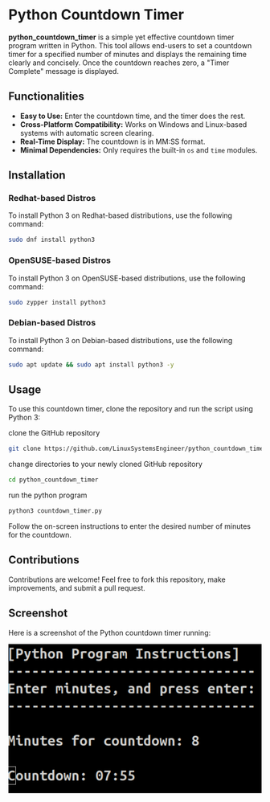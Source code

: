 # Python Countdown Timer

**python_countdown_timer** is a simple yet effective countdown timer program written in Python. This tool allows end-users to set a countdown timer for a specified number of minutes and displays the remaining time clearly and concisely. Once the countdown reaches zero, a "Timer Complete" message is displayed.

## Functionalities

- **Easy to Use:** Enter the countdown time, and the timer does the rest.
- **Cross-Platform Compatibility:** Works on Windows and Linux-based systems with automatic screen clearing.
- **Real-Time Display:** The countdown is in MM:SS format.
- **Minimal Dependencies:** Only requires the built-in `os` and `time` modules.

## Installation

### Redhat-based Distros
To install Python 3 on Redhat-based distributions, use the following command:

```sh
sudo dnf install python3
```

### OpenSUSE-based Distros
To install Python 3 on OpenSUSE-based distributions, use the following command:

```sh
sudo zypper install python3
```

### Debian-based Distros
To install Python 3 on Debian-based distributions, use the following command:

```sh
sudo apt update && sudo apt install python3 -y
```

## Usage
To use this countdown timer, clone the repository and run the script using Python 3:

clone the GitHub repository

```sh
git clone https://github.com/LinuxSystemsEngineer/python_countdown_timer.git
```

change directories to your newly cloned GitHub repository
```sh
cd python_countdown_timer
```

run the python program
```sh
python3 countdown_timer.py
```

Follow the on-screen instructions to enter the desired number of minutes for the countdown.

## Contributions
Contributions are welcome! Feel free to fork this repository, make improvements, and submit a pull request.

## Screenshot
Here is a screenshot of the Python countdown timer running:

![Python Countdown Timer](./img/20250213_python_countdown_timer.png)
